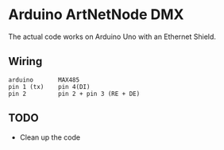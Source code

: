 ﻿# Arduino ArtNetNode DMX
The actual code works on Arduino Uno with an Ethernet Shield.
## Wiring
```
arduino       MAX485
pin 1 (tx)    pin 4(DI)
pin 2         pin 2 + pin 3 (RE + DE)
```
## TODO
- Clean up the code
